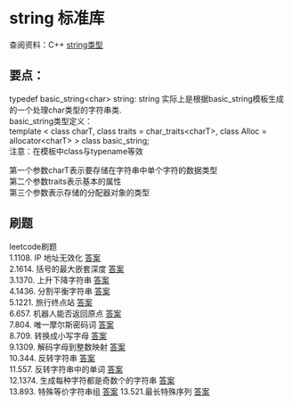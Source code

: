 
# string 标准库

查阅资料：C++ [string类型](http://www.cplusplus.com/reference/string/string/)

## 要点：
typedef basic_string\<char\> string: string 实际上是根据basic_string模板生成的一个处理char类型的字符串类.  
basic_string类型定义：  
template \< class charT,  class traits = char_traits\<charT\>, class Alloc = allocator\<charT\>  \> class basic_string;  
注意：在模板中class与typename等效

第一个参数charT表示要存储在字符串中单个字符的数据类型      
第二个参数traits表示基本的属性  
第三个参数表示存储的分配器对象的类型  

## 刷题
leetcode刷题  
1.1108. IP 地址无效化       [答案](chapter001.md)  
2.1614. 括号的最大嵌套深度  [答案](chapter002.md)  
3.1370. 上升下降字符串      [答案](chapter003.md)  
4.1436. 分割平衡字符串      [答案](chapter004.md)  
5.1221. 旅行终点站          [答案](chapter005.md)  
6.657.  机器人能否返回原点 [答案](chapter006.md)  
7.804. 唯一摩尔斯密码词     [答案](chapter007.md)  
8.709. 转换成小写字母       [答案](chapter008.md)   
9.1309. 解码字母到整数映射    [答案](chapter009.md)   
10.344. 反转字符串           [答案](chapter010.md)     
11.557. 反转字符串中的单词   [答案](chapter011.md)   
12.1374. 生成每种字符都是奇数个的字符串  [答案](chapter012.md)   
13.893. 特殊等价字符串组  [答案](chapter013.md) 
13.521.最长特殊序列  [答案](chapter014.md) 








